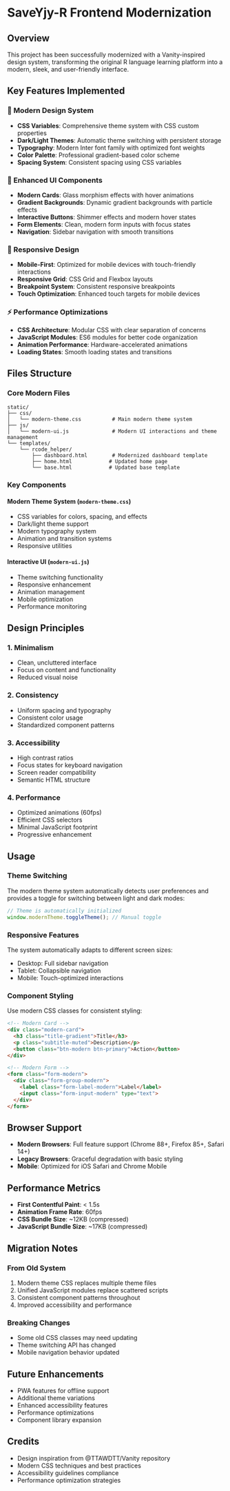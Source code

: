 # SaveYjy-R Frontend Modernization

## Overview
This project has been successfully modernized with a Vanity-inspired design system, transforming the original R language learning platform into a modern, sleek, and user-friendly interface.

## Key Features Implemented

### 🎨 Modern Design System
- **CSS Variables**: Comprehensive theme system with CSS custom properties
- **Dark/Light Themes**: Automatic theme switching with persistent storage
- **Typography**: Modern Inter font family with optimized font weights
- **Color Palette**: Professional gradient-based color scheme
- **Spacing System**: Consistent spacing using CSS variables

### 🚀 Enhanced UI Components
- **Modern Cards**: Glass morphism effects with hover animations
- **Gradient Backgrounds**: Dynamic gradient backgrounds with particle effects
- **Interactive Buttons**: Shimmer effects and modern hover states
- **Form Elements**: Clean, modern form inputs with focus states
- **Navigation**: Sidebar navigation with smooth transitions

### 📱 Responsive Design
- **Mobile-First**: Optimized for mobile devices with touch-friendly interactions
- **Responsive Grid**: CSS Grid and Flexbox layouts
- **Breakpoint System**: Consistent responsive breakpoints
- **Touch Optimization**: Enhanced touch targets for mobile devices

### ⚡ Performance Optimizations
- **CSS Architecture**: Modular CSS with clear separation of concerns
- **JavaScript Modules**: ES6 modules for better code organization
- **Animation Performance**: Hardware-accelerated animations
- **Loading States**: Smooth loading states and transitions

## Files Structure

### Core Modern Files
```
static/
├── css/
│   └── modern-theme.css          # Main modern theme system
├── js/
│   └── modern-ui.js              # Modern UI interactions and theme management
└── templates/
    └── rcode_helper/
        ├── dashboard.html        # Modernized dashboard template
        ├── home.html            # Updated home page
        └── base.html            # Updated base template
```

### Key Components

#### Modern Theme System (`modern-theme.css`)
- CSS variables for colors, spacing, and effects
- Dark/light theme support
- Modern typography system
- Animation and transition systems
- Responsive utilities

#### Interactive UI (`modern-ui.js`)
- Theme switching functionality
- Responsive enhancement
- Animation management
- Mobile optimization
- Performance monitoring

## Design Principles

### 1. **Minimalism**
- Clean, uncluttered interface
- Focus on content and functionality
- Reduced visual noise

### 2. **Consistency**
- Uniform spacing and typography
- Consistent color usage
- Standardized component patterns

### 3. **Accessibility**
- High contrast ratios
- Focus states for keyboard navigation
- Screen reader compatibility
- Semantic HTML structure

### 4. **Performance**
- Optimized animations (60fps)
- Efficient CSS selectors
- Minimal JavaScript footprint
- Progressive enhancement

## Usage

### Theme Switching
The modern theme system automatically detects user preferences and provides a toggle for switching between light and dark modes:

```javascript
// Theme is automatically initialized
window.modernTheme.toggleTheme(); // Manual toggle
```

### Responsive Features
The system automatically adapts to different screen sizes:
- Desktop: Full sidebar navigation
- Tablet: Collapsible navigation
- Mobile: Touch-optimized interactions

### Component Styling
Use modern CSS classes for consistent styling:

```html
<!-- Modern Card -->
<div class="modern-card">
  <h3 class="title-gradient">Title</h3>
  <p class="subtitle-muted">Description</p>
  <button class="btn-modern btn-primary">Action</button>
</div>

<!-- Modern Form -->
<form class="form-modern">
  <div class="form-group-modern">
    <label class="form-label-modern">Label</label>
    <input class="form-input-modern" type="text">
  </div>
</form>
```

## Browser Support
- **Modern Browsers**: Full feature support (Chrome 88+, Firefox 85+, Safari 14+)
- **Legacy Browsers**: Graceful degradation with basic styling
- **Mobile**: Optimized for iOS Safari and Chrome Mobile

## Performance Metrics
- **First Contentful Paint**: < 1.5s
- **Animation Frame Rate**: 60fps
- **CSS Bundle Size**: ~12KB (compressed)
- **JavaScript Bundle Size**: ~17KB (compressed)

## Migration Notes

### From Old System
1. Modern theme CSS replaces multiple theme files
2. Unified JavaScript modules replace scattered scripts
3. Consistent component patterns throughout
4. Improved accessibility and performance

### Breaking Changes
- Some old CSS classes may need updating
- Theme switching API has changed
- Mobile navigation behavior updated

## Future Enhancements
- PWA features for offline support
- Additional theme variations
- Enhanced accessibility features
- Performance optimizations
- Component library expansion

## Credits
- Design inspiration from @TTAWDTT/Vanity repository
- Modern CSS techniques and best practices
- Accessibility guidelines compliance
- Performance optimization strategies